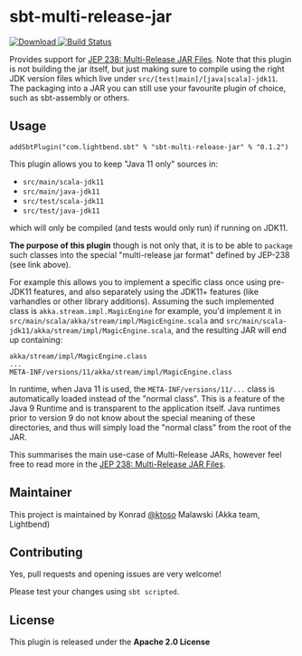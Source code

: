 sbt-multi-release-jar
=====================

 [ ![Download](https://api.bintray.com/packages/ktosopl/sbt-plugins/sbt-multi-release-jar/images/download.svg) ](https://bintray.com/ktosopl/sbt-plugins/sbt-multi-release-jar/_latestVersion)
 [![Build Status](https://travis-ci.org/sbt/sbt-multi-release-jar.svg?branch=master)](https://travis-ci.org/sbt/sbt-multi-release-jar)


Provides support for [JEP 238: Multi-Release JAR Files](http://openjdk.java.net/jeps/238).
Note that this plugin is not building the jar itself, but just making sure to compile using the right JDK version files which live under `src/[test|main]/[java|scala]-jdk11`. The packaging into a JAR you can still use your favourite plugin of choice, such as sbt-assembly or others.

Usage
-----

```
addSbtPlugin("com.lightbend.sbt" % "sbt-multi-release-jar" % "0.1.2")
```

This plugin allows you to keep "Java 11 only" sources in:

- `src/main/scala-jdk11` 
- `src/main/java-jdk11` 
- `src/test/scala-jdk11` 
- `src/test/java-jdk11` 

which will only be compiled (and tests would only run) if running on JDK11.

**The purpose of this plugin** though is not only that, it is to be able to `package`
such classes into the special "multi-release jar format" defined by JEP-238 (see link above).

For example this allows you to implement a specific class once using pre-JDK11 features,
and also separately using the JDK11+ features (like varhandles or other library additions).
Assuming the such implemented class is `akka.stream.impl.MagicEngine` for example, you'd 
implement it in `src/main/scala/akka/stream/impl/MagicEngine.scala` 
and `src/main/scala-jdk11/akka/stream/impl/MagicEngine.scala`, and the resulting JAR will end up containing:

```
akka/stream/impl/MagicEngine.class
...
META-INF/versions/11/akka/stream/impl/MagicEngine.class
```

In runtime, when Java 11 is used, the `META-INF/versions/11/...` class is automatically loaded instead of the 
"normal class". This is a feature of the Java 9 Runtime and is transparent to the application itself. 
Java runtimes prior to version 9 do not know about the special meaning of these directories, and thus will 
simply load the "normal class" from the root of the JAR.

This summarises the main use-case of Multi-Release JARs, however feel free to read more in the 
[JEP 238: Multi-Release JAR Files](http://openjdk.java.net/jeps/238).

Maintainer
----------

This project is maintained by Konrad [@ktoso](https://github.com/ktoso) Malawski (Akka team, Lightbend)

Contributing
------------

Yes, pull requests and opening issues are very welcome!

Please test your changes using `sbt scripted`.

License
-------

This plugin is released under the **Apache 2.0 License**
